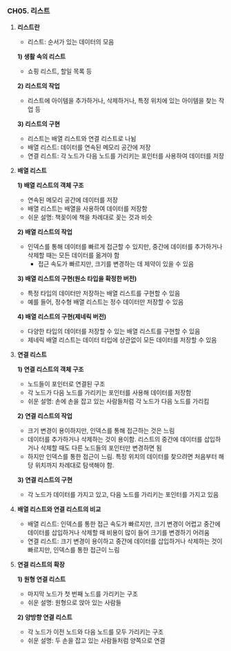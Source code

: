 ### CH05. 리스트

1. **리스트란**
    - 리스트: 순서가 있는 데이터의 모음
    
    **1) 생활 속의 리스트**
    - 쇼핑 리스트, 할일 목록 등
    
    **2) 리스트의 작업**
    - 리스트에 아이템을 추가하거나, 삭제하거나, 특정 위치에 있는 아이템을 찾는 작업 등
    
    **3) 리스트의 구현**
    - 리스트는 배열 리스트와 연결 리스트로 나뉨
    - 배열 리스트: 데이터를 연속된 메모리 공간에 저장
    - 연결 리스트: 각 노드가 다음 노드를 가리키는 포인터를 사용하여 데이터를 저장

2. **배열 리스트**
    
    **1) 배열 리스트의 객체 구조**
    - 연속된 메모리 공간에 데이터를 저장
    - 배열 리스트는 배열을 사용하여 데이터를 저장함
    - 쉬운 설명: 책꽂이에 책을 차례대로 꽂는 것과 비슷
    
    **2) 배열 리스트의 작업**
    - 인덱스를 통해 데이터를 빠르게 접근할 수 있지만, 중간에 데이터를 추가하거나 삭제할 때는 모든 데이터를 옮겨야 함
        - 접근 속도가 빠르지만, 크기를 변경하는 데 제약이 있을 수 있음
        
    **3) 배열 리스트의 구현(원소 타입을 확정한 버전)**
    - 특정 타입의 데이터만 저장하는 배열 리스트를 구현할 수 있음
    - 예를 들어, 정수형 배열 리스트는 정수 데이터만 저장할 수 있음
    
    **4) 배열 리스트의 구현(제네릭 버전)**
    - 다양한 타입의 데이터를 저장할 수 있는 배열 리스트를 구현할 수 있음
    - 제네릭 배열 리스트는 데이터 타입에 상관없이 모든 데이터를 저장할 수 있음

3. **연결 리스트**
    
    **1) 연결 리스트의 객체 구조**
    - 노드들이 포인터로 연결된 구조
    - 각 노드가 다음 노드를 가리키는 포인터를 사용해 데이터를 저장함
    - 쉬운 설명: 손에 손을 잡고 있는 사람들처럼 각 노드가 다음 노드를 가리킴
    
    **2) 연결 리스트의 작업**
    - 크기 변경이 용이하지만, 인덱스를 통해 접근하는 것은 느림
    - 데이터를 추가하거나 삭제하는 것이 용이함. 리스트의 중간에 데이터를 삽입하거나 삭제할 때도 다른 노드들의 포인터만 변경하면 됨
    - 하지만 인덱스를 통한 접근이 느림. 특정 위치의 데이터를 찾으려면 처음부터 해당 위치까지 차례대로 탐색해야 함.
    
    **3) 연결 리스트의 구현**
    - 각 노드가 데이터를 가지고 있고, 다음 노드를 가리키는 포인터를 가지고 있음

4. **배열 리스트와 연결 리스트의 비교**
    - 배열 리스트: 인덱스를 통한 접근 속도가 빠르지만, 크기 변경이 어렵고 중간에 데이터를 삽입하거나 삭제할 때 비용이 많이 들어 크기를 변경하기 어려움
    - 연결 리스트: 크기 변경이 용이하고 중간에 데이터를 삽입하거나 삭제하는 것이 빠르지만, 인덱스를 통한 접근이 느림

5. **연결 리스트의 확장**
    
    **1) 원형 연결 리스트**
    - 마지막 노드가 첫 번째 노드를 가리키는 구조
    - 쉬운 설명: 원형으로 앉아 있는 사람들
    
    **2) 양방향 연결 리스트**
    - 각 노드가 이전 노드와 다음 노드를 모두 가리키는 구조
    - 쉬운 설명: 두 손을 잡고 있는 사람들처럼 양쪽으로 연결
